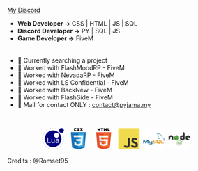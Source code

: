 <p align="center">
  <img src="https://badgen.net/badge/Language%20Learn/8/orange" alt=""/>&nbsp;
</p><br>
  <a href="https://discordapp.com/users/1147659855822323717">My Discord</a>
</p>

* <b>Web Developer -> </b>CSS | HTML | JS | SQL<br/>
* <b>Discord Developer -></b> PY | SQL | JS <br/>
* <b>Game Developer -></b> FiveM<br/>
<br/><br/>
* 💼 Currently searching a project <br/>
* 💼 Worked with FlashMoodRP - FiveM<br/>
* 💼 Worked with NevadaRP - FiveM <br/>
* 💼 Worked with LS Confidential - FiveM <br/>
* 💼 Worked with BackNew - FiveM <br/>
* 💼 Worked with FlashSide - FiveM <br/>
* 📨 Mail for contact ONLY : [contact@pyjama.my](mailto:contact@pyjama.my) <br/>
<br/>


<p align="center">
    <img src="https://raw.githubusercontent.com/devicons/devicon/1119b9f84c0290e0f0b38982099a2bd027a48bf1/icons/lua/lua-original-wordmark.svg" title="Lua" alt="Lua" width="50" height="50"/>&nbsp;
    <img src="https://raw.githubusercontent.com/devicons/devicon/1119b9f84c0290e0f0b38982099a2bd027a48bf1/icons/css3/css3-original-wordmark.svg" title="CSS" alt="CSS" width="50" height="50"/>&nbsp;
    <img src="https://raw.githubusercontent.com/devicons/devicon/1119b9f84c0290e0f0b38982099a2bd027a48bf1/icons/html5/html5-original-wordmark.svg" title="HTML5" alt="HTML5" width="50" height="50"/>&nbsp;
    <img src="https://raw.githubusercontent.com/devicons/devicon/1119b9f84c0290e0f0b38982099a2bd027a48bf1/icons/javascript/javascript-original.svg" title="JavaScript" alt="JavaScript" width="50" height="50"/>&nbsp;
    <img src="https://raw.githubusercontent.com/devicons/devicon/1119b9f84c0290e0f0b38982099a2bd027a48bf1/icons/mysql/mysql-original-wordmark.svg" title="MySQL" alt="MySQL" width="50" height="50"/>&nbsp;
    <img src="https://raw.githubusercontent.com/devicons/devicon/1119b9f84c0290e0f0b38982099a2bd027a48bf1/icons/nodejs/nodejs-original-wordmark.svg" title="NodeJS" alt="NodeJS" width="50" height="50"/>&nbsp;
</p>
Credits : @Romset95 <br/>
